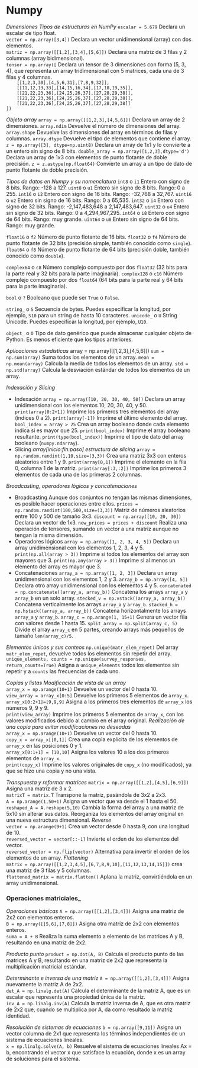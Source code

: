 # Numpy

_Dimensiones_
_Tipos de estructuras en NumPy_
`escalar = 5.679`                            Declara un escalar de tipo float.  
`vector = np.array([3,4])`                   Declara un vector unidimensional (array) con dos elementos.  
`matriz = np.array([[1,2],[3,4],[5,6]])`     Declara una matriz de 3 filas y 2 columnas (array bidimensional).  
`tensor = np.array([`                        Declara un tensor de 3 dimensiones con forma (5, 3, 4), que representa un array tridimensional con 5 matrices, cada una de 3 filas y 4 columnas.  
`    [[1,2,3,30],[4,5,6,31],[7,8,9,32]],`   
`    [[11,12,13,33],[14,15,16,34],[17,18,19,35]],`   
`    [[21,22,23,36],[24,25,26,37],[27,28,29,38]],`   
`    [[21,22,23,36],[24,25,26,37],[27,28,29,38]],`   
`    [[21,22,23,36],[24,25,26,37],[27,28,29,38]]`   
`])`

_Objeto array_
`array = np.array([[1,2,3],[4,5,6]])`             Declara un array de 2 dimensiones.
`array.ndim`                                      Devuelve el número de dimensiones del array.
`array.shape`                                     Devuelve las dimensiones del array en términos de filas y columnas.
`array.dtype`                                     Devuelve el tipo de elementos que contiene el array.
`z = np.array([3], dtype=np.uint8)`               Declara un array de 1x1 y lo convierte a un entero sin signo de 8 bits.
`double_array = np.array([1,2,3],dtype='d')`      Declara un array de 1x3 con elementos de punto flotante de doble precisión.
`z = z.astype(np.float64)`                        Convierte un array a un tipo de dato de punto flotante de doble precisión.
 
_Tipos de datos en Numpy y su nomenclatura_
`int8`   o `i1`       Entero con signo de 8 bits. Rango: -128 a 127.
`uint8`  o `u1`       Entero sin signo de 8 bits. Rango: 0 a 255.
`int16`  o `i2`       Entero con signo de 16 bits. Rango: -32,768 a 32,767.
`uint16` o `u2`       Entero sin signo de 16 bits. Rango: 0 a 65,535.
`int32`  o `i4`       Entero con signo de 32 bits. Rango: -2,147,483,648 a 2,147,483,647.
`uint32` o `u4`       Entero sin signo de 32 bits. Rango: 0 a 4,294,967,295.
`int64`  o `i8`       Entero con signo de 64 bits. Rango: muy grande.
`uint64` o `u8`       Entero sin signo de 64 bits. Rango: muy grande.

`float16`  o `f2`     Número de punto flotante de 16 bits.
`float32`  o `f4`     Número de punto flotante de 32 bits (precisión simple, también conocido como `single`).
`float64`  o `f8`     Número de punto flotante de 64 bits (precisión doble, también conocido como `double`).

`complex64`  o `c8`   Número complejo compuesto por dos `float32` (32 bits para la parte real y 32 bits para la parte imaginaria).
`complex128` o `c16`  Número complejo compuesto por dos `float64` (64 bits para la parte real y 64 bits para la parte imaginaria).

`bool`       o `?`    Booleano que puede ser `True` o `False`.

`string_`    o `S`    Secuencia de bytes. Puedes especificar la longitud, por ejemplo, `S10` para un string de hasta 10 caracteres.
`unicode_`   o `U`    String Unicode. Puedes especificar la longitud, por ejemplo, `U10`.

`object_`    o `O`    Tipo de dato genérico que puede almacenar cualquier objeto de Python. Es menos eficiente que los tipos anteriores.

_Aplicaciones estadisticas_
array = np.array([[1,2,3],[4,5,6]])
`sum = np.sum(array)`            Suma todos los elementos de un array.
`mean = np.mean(array)`          Calcula la media de todos los elementos de un array.
`std = np.std(array)`            Calcula la desviación estándar de todos los elementos de un array.

_Indexación y Slicing_
- Indexación
`array = np.array([10, 20, 30, 40, 50])`          Declara un array unidimensional con los elementos 10, 20, 30, 40, y 50.
`print(array[0:2+1])`                             Imprime los primeros tres elementos del array (índices 0 a 2).
`print(array[-1])`                                Imprime el último elemento del array.
`bool_index = array > 25`                         Crea un array booleano donde cada elemento indica si es mayor que 25.
`print(bool_index)`                               Imprime el array booleano resultante.
`print(type(bool_index))`                         Imprime el tipo de dato del array booleano (`numpy.ndarray`).
- Slicing
_array[inicio:fin:paso] estructura de slicing_
`array = np.random.randint(1,10,size=(3,3))`      Crea una matriz 3x3 con enteros aleatorios entre 1 y 9.
`print(array[0,1])`                               Imprime el elemento en la fila 0, columna 1 de la matriz.
`print(array[:3,:2])`                             Imprime los primeros 3 elementos de cada una de las primeras 2 columnas.

_Broadcasting, operadores lógicos y concatenaciones_
- Broadcasting
Aunque dos conjuntos no tengan las mismas dimensiones, es posible hacer operaciones entre ellos.
`prices = np.random.randint(100,500,size=(3,3))`      Matriz de números aleatorios entre 100 y 500 de tamaño 3x3.
`discount = np.array([10, 20, 30])`                   Declara un vector de 1x3.
`new_prices = prices + discount`                      Realiza una operación de tensores, sumando un vector a una matriz aunque no tengan la misma dimensión.
- Operadores lógicos
`array = np.array([1, 2, 3, 4, 5])`                   Declara un array unidimensional con los elementos 1, 2, 3, 4 y 5.
`print(np.all(array > 3))`                            Imprime si todos los elementos del array son mayores que 3.
`print(np.any(array > 3))`                            Imprime si al menos un elemento del array es mayor que 3.
- Concatenaciones
`array_a = np.array([1, 2, 3])`                       Declara un array unidimensional con los elementos 1, 2 y 3.
`array_b = np.array([4, 5])`                          Declara otro array unidimensional con los elementos 4 y 5.
`concatenated = np.concatenate((array_a, array_b))`   Concatena los arrays `array_a` y `array_b` en un solo array.
`stecked_v = np.vstack((array_a, array_b))`          Concatena verticalmente los arrays `array_a` y `array_b`.
`stacked_h = np.hstack((array_a, array_b))`           Concatena horizontalmente los arrays `array_a` y `array_b`.
`array_c = np.arange(1, 15+1)`                        Genera un vector fila con valores desde 1 hasta 15.
`split_array = np.split(array_c, 5)`                  Divide el array `array_c` en 5 partes, creando arrays más pequeños de tamaño `len(array_c)/5`.

_Elementos únicos y sus conteos_
`np.unique(matr_elem_repet)`                            Del array `matr_elem_repet`, devuelve todos los elementos sin repetir del array.  
`unique_elements, counts = np.unique(survey_responses, return_counts=True)`  Asigna a `unique_elements` todos los elementos sin repetir y a `counts` las frecuencias de cada uno.

_Copias y listas_
_Modificación de vista de un array_  
`array_x = np.arange(10+1)`    Devuelve un vector del 0 hasta 10.  
`view_array = array_x[0:5]`    Devuelve los primeros 5 elementos de `array_x`.  
`array_x[0:2+1]=[9,9,9]`      Asigna a los primeros tres elementos de `array_x` los números 9, 9 y 9.  
`print(view_array)`            Imprime los primeros 5 elementos de `array_x`, con los valores modificados debido al cambio en el array original.
_Realización de una copia para evitar modificaciones no deseadas_  
`array_x = np.arange(10+1)`    Devuelve un vector del 0 hasta 10.  
`copy_x = array_x[[0,1]]`      Crea una copia explícita de los elementos de `array_x` en las posiciones 0 y 1.  
`array_x[0:1+1] = [10,10]`     Asigna los valores 10 a los dos primeros elementos de `array_x`.  
`print(copy_x)`                Imprime los valores originales de `copy_x` (no modificados), ya que se hizo una copia y no una vista.

_Transpuesta y reformar matrices_
`matrix = np.array([[1,2],[4,5],[6,9]])`    Asigna una matriz de 3 x 2.  
`matrixT = matrix.T`                        Transpone la matriz, pasándola de 3x2 a 2x3.  
`A = np.arange(1,50+1)`                     Asigna un vector que va desde el 1 hasta el 50.  
`reshaped_A = A.reshape(5,10)`              Cambia la forma del array a una matriz de 5x10 sin alterar sus datos. Reorganiza los elementos del array original en una nueva estructura dimensional.
_Reverse_  
`vector = np.arange(9+1)`                   Crea un vector desde 0 hasta 9, con una longitud de 10.  
`reversed_vector = vector[::-1]`            Invierte el orden de los elementos del vector.  
`reversed_vector = np.flip(vector)`         Alternativa para invertir el orden de los elementos de un array.
_Flattening_  
`matrix = np.array([[1,2,3,4,5],[6,7,8,9,10],[11,12,13,14,15]])`  crea una matriz de 3 filas y 5 columnas.  
`flattened_matrix = matrix.flatten()`            Aplana la matriz, convirtiéndola en un array unidimensional.

### Operaciones matriciales_
_Operaciones básicas_
`A = np.array([[1,2],[3,4]])`                Asigna una matriz de 2x2 con elementos enteros.  
`B = np.array([[5,6],[7,8]])`                Asigna otra matriz de 2x2 con elementos enteros.  
`suma = A + B`                               Realiza la suma elemento a elemento de las matrices A y B, resultando en una matriz de 2x2.

_Producto punto_
`product = np.dot(A, B)`                     Calcula el producto punto de las matrices A y B, resultando en una matriz de 2x2 que representa la multiplicación matricial estándar.

_Determinante e inversa de una matriz_
`A = np.array([[1,2],[3,4]])`                Asigna nuevamente la matriz A de 2x2.  
`det_A = np.linalg.det(A)`                   Calcula el determinante de la matriz A, que es un escalar que representa una propiedad única de la matriz.  
`inv_A = np.linalg.inv(A)`                   Calcula la matriz inversa de A, que es otra matriz de 2x2 que, cuando se multiplica por A, da como resultado la matriz identidad.

_Resolución de sistemas de ecuaciones_
`b = np.array([9,11])`                       Asigna un vector columna de 2x1 que representa los términos independientes de un sistema de ecuaciones lineales.  
`x = np.linalg.solve(A, b)`                  Resuelve el sistema de ecuaciones lineales Ax = b, encontrando el vector x que satisface la ecuación, donde x es un array de soluciones para el sistema.


